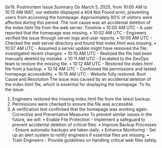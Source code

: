 0x19. Postmortem
Issue Summary
On March 5, 2025, from 10:00 AM to 10:15 AM WAT, our website displayed a 404 Not Found error, preventing users from accessing the homepage. Approximately 80% of visitors were affected during this period.
The root cause was an accidental deletion of the index.html file from the web server.
Timeline
•	10:00 AM UTC - A user reported that the homepage was missing.
•	10:02 AM UTC - Engineers verified the issue through server logs and user reports.
•	10:05 AM UTC - Checked the web server directory and found that index.html was missing.
•	10:07 AM UTC - Assumed a server update might have removed the file; investigated recent changes.
•	10:10 AM UTC - Realized the file had been manually deleted by mistake.
•	10:11 AM UTC - Escalated to the DevOps team to restore the missing file.
•	10:12 AM UTC - Restored the index.html file from a backup.
•	10:14 AM UTC - Confirmed file permissions and tested homepage accessibility.
•	10:15 AM UTC - Website fully restored.
Root Cause and Resolution
The issue was caused by an accidental deletion of the index.html file, which is essential for displaying the homepage.
To fix the issue:
1.	Engineers restored the missing index.html file from the latest backup.
2.	Permissions were checked to ensure the file was accessible.
3.	A verification test confirmed that the homepage was working again.
Corrective and Preventative Measures
To prevent similar issues in the future, we will:
•	Enable File Protection - Implement a safeguard to prevent accidental deletion of critical files.
•	Improve Backup Processes - Ensure automatic backups are taken daily.
•	Enhance Monitoring - Set up an alert system to notify engineers if essential files are missing.
•	Train Engineers - Provide guidelines on handling critical web files safely.

